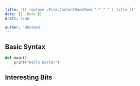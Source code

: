 ```yaml
---
title: '{{ replace .File.ContentBaseName "-" " " | title }}'
date: {{ .Date }}
draft: true

author: 'Unnamed'
---
```


## Basic Syntax

```python
def main():
    print("Hello World!")
```

## Interesting Bits
